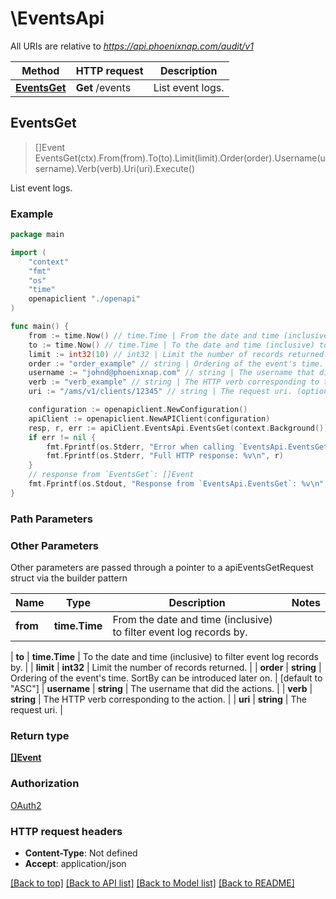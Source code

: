 # \EventsApi

All URIs are relative to *https://api.phoenixnap.com/audit/v1*

Method | HTTP request | Description
------------- | ------------- | -------------
[**EventsGet**](EventsApi.md#EventsGet) | **Get** /events | List event logs.



## EventsGet

> []Event EventsGet(ctx).From(from).To(to).Limit(limit).Order(order).Username(username).Verb(verb).Uri(uri).Execute()

List event logs.



### Example

```go
package main

import (
    "context"
    "fmt"
    "os"
    "time"
    openapiclient "./openapi"
)

func main() {
    from := time.Now() // time.Time | From the date and time (inclusive) to filter event log records by. (optional)
    to := time.Now() // time.Time | To the date and time (inclusive) to filter event log records by. (optional)
    limit := int32(10) // int32 | Limit the number of records returned. (optional)
    order := "order_example" // string | Ordering of the event's time. SortBy can be introduced later on. (optional) (default to "ASC")
    username := "johnd@phoenixnap.com" // string | The username that did the actions. (optional)
    verb := "verb_example" // string | The HTTP verb corresponding to the action. (optional)
    uri := "/ams/v1/clients/12345" // string | The request uri. (optional)

    configuration := openapiclient.NewConfiguration()
    apiClient := openapiclient.NewAPIClient(configuration)
    resp, r, err := apiClient.EventsApi.EventsGet(context.Background()).From(from).To(to).Limit(limit).Order(order).Username(username).Verb(verb).Uri(uri).Execute()
    if err != nil {
        fmt.Fprintf(os.Stderr, "Error when calling `EventsApi.EventsGet``: %v\n", err)
        fmt.Fprintf(os.Stderr, "Full HTTP response: %v\n", r)
    }
    // response from `EventsGet`: []Event
    fmt.Fprintf(os.Stdout, "Response from `EventsApi.EventsGet`: %v\n", resp)
}
```

### Path Parameters



### Other Parameters

Other parameters are passed through a pointer to a apiEventsGetRequest struct via the builder pattern

       
Name | Type | Description | Notes
---- | ---- | ----------- | -----  |
**from** | **time.Time** | From the date and time (inclusive) to filter event log records by. | 
 |
**to** | **time.Time** | To the date and time (inclusive) to filter event log records by. | 
 |
**limit** | **int32** | Limit the number of records returned. | 
 |
**order** | **string** | Ordering of the event&#39;s time. SortBy can be introduced later on. | [default to &quot;ASC&quot;]
 |
**username** | **string** | The username that did the actions. | 
 |
**verb** | **string** | The HTTP verb corresponding to the action. | 
 |
**uri** | **string** | The request uri. | 

### Return type

[**[]Event**](Event.md)

### Authorization

[OAuth2](../README.md#OAuth2)

### HTTP request headers

- **Content-Type**: Not defined
- **Accept**: application/json

[[Back to top]](#) [[Back to API list]](../README.md#documentation-for-api-endpoints)
[[Back to Model list]](../README.md#documentation-for-models)
[[Back to README]](../README.md)

